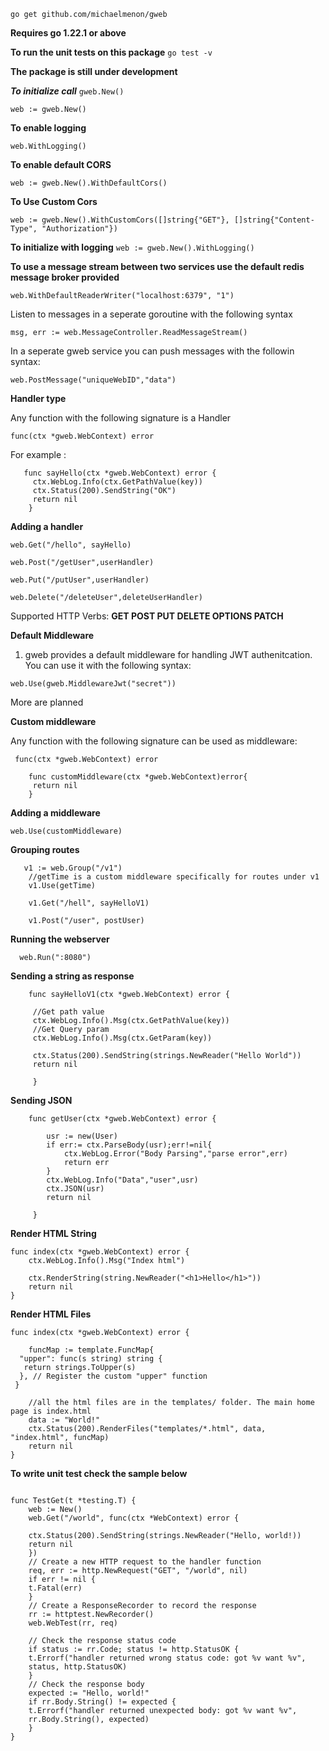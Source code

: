 
`go get github.com/michaelmenon/gweb`

**Requires go 1.22.1 or above**

**To run the unit tests on this package**
``go test -v``

**The package is still under development**

***To initialize call*** `gweb.New()`

    web := gweb.New()

**To enable logging**

    web.WithLogging()

**To enable default CORS**

`web := gweb.New().WithDefaultCors()`

**To Use Custom Cors**

`web := gweb.New().WithCustomCors([]string{"GET"}, []string{"Content-Type", "Authorization"})`

**To initialize with logging**
`web := gweb.New().WithLogging()`

**To use a message stream between two services use the default redis message broker provided**

    web.WithDefaultReaderWriter("localhost:6379", "1")

Listen to messages in a seperate goroutine with the following syntax

    msg, err := web.MessageController.ReadMessageStream()

In a seperate gweb service you can push messages with the followin syntax:

    web.PostMessage("uniqueWebID","data")

**Handler type**

Any function with the following signature is a Handler

    func(ctx *gweb.WebContext) error

For example :

       func sayHello(ctx *gweb.WebContext) error {
         ctx.WebLog.Info(ctx.GetPathValue(key))
         ctx.Status(200).SendString("OK")
         return nil
        }

**Adding a handler**

`web.Get("/hello", sayHello)`

`web.Post("/getUser",userHandler)`

`web.Put("/putUser",userHandler)`

`web.Delete("/deleteUser",deleteUserHandler)`

Supported HTTP Verbs:
**GET POST PUT DELETE OPTIONS PATCH**

**Default Middleware**

1. gweb provides a default middleware for handling JWT authenitcation. You can use it with the following syntax:

`web.Use(gweb.MiddlewareJwt("secret"))`

More are planned

**Custom middleware**

Any function with the following signature can be used as middleware:

     func(ctx *gweb.WebContext) error
    
        func customMiddleware(ctx *gweb.WebContext)error{
         return nil
        }

**Adding a middleware**

    web.Use(customMiddleware)

**Grouping routes**

       v1 := web.Group("/v1")
        //getTime is a custom middleware specifically for routes under v1
        v1.Use(getTime)
        
        v1.Get("/hell", sayHelloV1)
        
        v1.Post("/user", postUser)

**Running the webserver**

      web.Run(":8080")

**Sending a string as response**

```
    func sayHelloV1(ctx *gweb.WebContext) error {
    
     //Get path value
     ctx.WebLog.Info().Msg(ctx.GetPathValue(key))
     //Get Query param
     ctx.WebLog.Info().Msg(ctx.GetParam(key))

     ctx.Status(200).SendString(strings.NewReader("Hello World")) 
     return nil
    
     }
```

**Sending JSON**

```
    func getUser(ctx *gweb.WebContext) error {
    
        usr := new(User)
        if err:= ctx.ParseBody(usr);err!=nil{
            ctx.WebLog.Error("Body Parsing","parse error",err)
            return err
        }
        ctx.WebLog.Info("Data","user",usr)
        ctx.JSON(usr)
        return nil
    
     }
```

**Render HTML String**

```
func index(ctx *gweb.WebContext) error {
    ctx.WebLog.Info().Msg("Index html")

    ctx.RenderString(string.NewReader("<h1>Hello</h1>"))
    return nil
}
```

**Render HTML Files**

```
func index(ctx *gweb.WebContext) error {
    
    funcMap := template.FuncMap{
  "upper": func(s string) string {
   return strings.ToUpper(s)
  }, // Register the custom "upper" function
 }

    //all the html files are in the templates/ folder. The main home page is index.html
    data := "World!"
    ctx.Status(200).RenderFiles("templates/*.html", data, "index.html", funcMap)
    return nil
}
```

**To write unit test check the sample below**

```

func TestGet(t *testing.T) {
    web := New()
    web.Get("/world", func(ctx *WebContext) error {

    ctx.Status(200).SendString(strings.NewReader("Hello, world!))
    return nil
    })
    // Create a new HTTP request to the handler function
    req, err := http.NewRequest("GET", "/world", nil)
    if err != nil {
    t.Fatal(err)
    }
    // Create a ResponseRecorder to record the response
    rr := httptest.NewRecorder()
    web.WebTest(rr, req)
    
    // Check the response status code
    if status := rr.Code; status != http.StatusOK {
    t.Errorf("handler returned wrong status code: got %v want %v",
    status, http.StatusOK)
    }
    // Check the response body
    expected := "Hello, world!"
    if rr.Body.String() != expected {
    t.Errorf("handler returned unexpected body: got %v want %v",
    rr.Body.String(), expected)
    }
}

```

